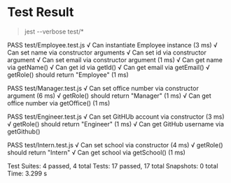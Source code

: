 # Test Result

> jest --verbose test/*

 PASS  test/Employee.test.js
  √ Can instantiate Employee instance (3 ms)
  √ Can set name via constructor arguments
  √ Can set id via constructor argument
  √ Can set email via constructor argument (1 ms)
  √ Can get name via getName()
  √ Can get id via getId()
  √ Can get email via getEmail()
  √ getRole() should return "Employee" (1 ms)

 PASS  test/Manager.test.js
  √ Can set office number via constructor argument (6 ms)
  √ getRole() should return "Manager" (1 ms)
  √ Can get office number via getOffice() (1 ms)

 PASS  test/Engineer.test.js
  √ Can set GitHUb account via constructor (3 ms)
  √ getRole() should return "Engineer" (1 ms)
  √ Can get GitHub username via getGithub()

 PASS  test/Intern.test.js
  √ Can set school via constructor (4 ms)
  √ getRole() should return "Intern"
  √ Can get school via getSchool() (1 ms)

Test Suites: 4 passed, 4 total
Tests:       17 passed, 17 total
Snapshots:   0 total
Time:        3.299 s